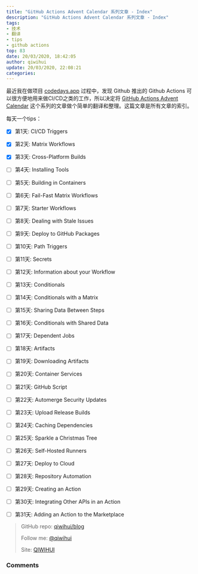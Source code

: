 ```yaml
---
title: "GitHub Actions Advent Calendar 系列文章 - Index"
description: "GitHub Actions Advent Calendar 系列文章 - Index"
tags: 
- 技术
- 翻译
- tips
- github actions
top: 83
date: 20/03/2020, 18:42:05
author: qiwihui
update: 20/03/2020, 22:08:21
categories: 
---
```


最近我在做项目 [codedays.app](https://codedays.app) 过程中，发现 Github 推出的 Github Actions 可以很方便地用来做CI/CD之类的工作，所以决定将 [GitHub Actions Advent Calendar](https://www.edwardthomson.com/blog/github_actions_advent_calendar.html) 这个系列的文章做个简单的翻译和整理。这篇文章是所有文章的索引。

每天一个tips：

- [x] 第1天: CI/CD Triggers
- [x] 第2天: Matrix Workflows
- [x] 第3天: Cross-Platform Builds
- [ ] 第4天: Installing Tools
- [ ] 第5天: Building in Containers
- [ ] 第6天: Fail-Fast Matrix Workflows
- [ ] 第7天: Starter Workflows
- [ ] 第8天: Dealing with Stale Issues
- [ ] 第9天: Deploy to GitHub Packages
- [ ] 第10天: Path Triggers
- [ ] 第11天: Secrets
- [ ] 第12天: Information about your Workflow
- [ ] 第13天: Conditionals
- [ ] 第14天: Conditionals with a Matrix
- [ ] 第15天: Sharing Data Between Steps
- [ ] 第16天: Conditionals with Shared Data
- [ ] 第17天: Dependent Jobs
- [ ] 第18天: Artifacts
- [ ] 第19天: Downloading Artifacts
- [ ] 第20天: Container Services
- [ ] 第21天: GitHub Script
- [ ] 第22天: Automerge Security Updates
- [ ] 第23天: Upload Release Builds
- [ ] 第24天: Caching Dependencies
- [ ] 第25天: Sparkle a Christmas Tree
- [ ] 第26天: Self-Hosted Runners
- [ ] 第27天: Deploy to Cloud
- [ ] 第28天: Repository Automation
- [ ] 第29天: Creating an Action
- [ ] 第30天: Integrating Other APIs in an Action
- [ ] 第31天: Adding an Action to the Marketplace


> GitHub repo: [qiwihui/blog](https://github.com/qiwihui/blog)
>
> Follow me: [@qiwihui](https://github.com/qiwihui)
>
> Site: [QIWIHUI](https://qiwihui.com)


### Comments

